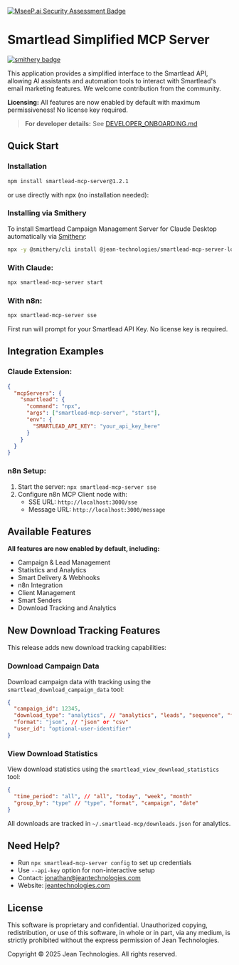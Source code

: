 [![MseeP.ai Security Assessment Badge](https://mseep.net/pr/jean-technologies-smartlead-mcp-server-local-badge.png)](https://mseep.ai/app/jean-technologies-smartlead-mcp-server-local)

# Smartlead Simplified MCP Server

[![smithery badge](https://smithery.ai/badge/@jean-technologies/smartlead-mcp-server-local)](https://smithery.ai/server/@jean-technologies/smartlead-mcp-server-local)

This application provides a simplified interface to the Smartlead API, allowing AI assistants and automation tools to interact with Smartlead's email marketing features. We welcome contribution from the community.

**Licensing:** All features are now enabled by default with maximum permissiveness! No license key required.

> **For developer details:** See [DEVELOPER_ONBOARDING.md](./DEVELOPER_ONBOARDING.md)

## Quick Start

### Installation
```bash
npm install smartlead-mcp-server@1.2.1
```

or use directly with npx (no installation needed):


### Installing via Smithery

To install Smartlead Campaign Management Server for Claude Desktop automatically via [Smithery](https://smithery.ai/server/@jean-technologies/smartlead-mcp-server-local):

```bash
npx -y @smithery/cli install @jean-technologies/smartlead-mcp-server-local --client claude
```

### With Claude:
```bash
npx smartlead-mcp-server start
```

### With n8n:
```bash
npx smartlead-mcp-server sse
```

First run will prompt for your Smartlead API Key. No license key is required.

## Integration Examples

### Claude Extension:
```json
{
  "mcpServers": {
    "smartlead": {
      "command": "npx",
      "args": ["smartlead-mcp-server", "start"],
      "env": {
        "SMARTLEAD_API_KEY": "your_api_key_here"
      }
    }
  }
}
```

### n8n Setup:
1. Start the server: `npx smartlead-mcp-server sse`
2. Configure n8n MCP Client node with:
   - SSE URL: `http://localhost:3000/sse`
   - Message URL: `http://localhost:3000/message`

## Available Features

**All features are now enabled by default, including:**
- Campaign & Lead Management
- Statistics and Analytics
- Smart Delivery & Webhooks
- n8n Integration
- Client Management
- Smart Senders
- Download Tracking and Analytics

## New Download Tracking Features

This release adds new download tracking capabilities:

### Download Campaign Data
Download campaign data with tracking using the `smartlead_download_campaign_data` tool:
```json
{
  "campaign_id": 12345,
  "download_type": "analytics", // "analytics", "leads", "sequence", "full_export"
  "format": "json", // "json" or "csv"
  "user_id": "optional-user-identifier"
}
```

### View Download Statistics
View download statistics using the `smartlead_view_download_statistics` tool:
```json
{
  "time_period": "all", // "all", "today", "week", "month"
  "group_by": "type" // "type", "format", "campaign", "date"
}
```

All downloads are tracked in `~/.smartlead-mcp/downloads.json` for analytics.

## Need Help?

- Run `npx smartlead-mcp-server config` to set up credentials
- Use `--api-key` option for non-interactive setup
- Contact: jonathan@jeantechnologies.com
- Website: [jeantechnologies.com](https://jeantechnologies.com)

## License

This software is proprietary and confidential. Unauthorized copying, redistribution, or use of this software, in whole or in part, via any medium, is strictly prohibited without the express permission of Jean Technologies.

Copyright © 2025 Jean Technologies. All rights reserved.
